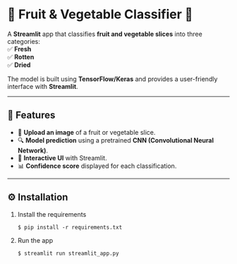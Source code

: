 # 🍎 Fruit & Vegetable Classifier 🍌

A **Streamlit** app that classifies **fruit and vegetable slices** into three categories:  
✅ **Fresh**  
✅ **Rotten**  
✅ **Dried**  

The model is built using **TensorFlow/Keras** and provides a user-friendly interface with **Streamlit**.

---

## 🚀 Features  
- 📸 **Upload an image** of a fruit or vegetable slice.  
- 🔍 **Model prediction** using a pretrained **CNN (Convolutional Neural Network)**.  
- 🎨 **Interactive UI** with Streamlit.  
- 📊 **Confidence score** displayed for each classification.  

---

## ⚙️ Installation  

1. Install the requirements

   ```
   $ pip install -r requirements.txt
   ```

2. Run the app

   ```
   $ streamlit run streamlit_app.py
   ```
